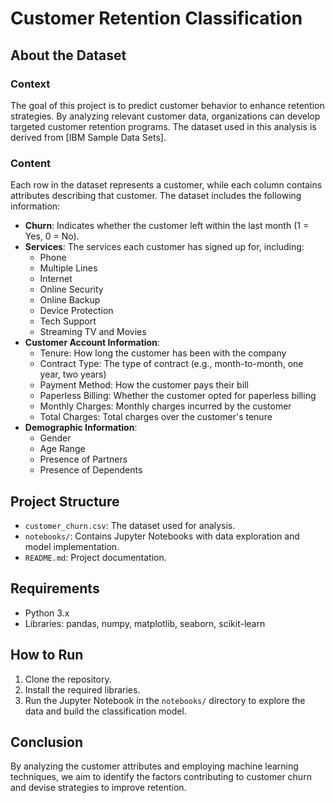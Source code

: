 # Customer Retention Classification

## About the Dataset

### Context
The goal of this project is to predict customer behavior to enhance retention strategies. By analyzing relevant customer data, organizations can develop targeted customer retention programs. The dataset used in this analysis is derived from [IBM Sample Data Sets].

### Content
Each row in the dataset represents a customer, while each column contains attributes describing that customer. The dataset includes the following information:

- **Churn**: Indicates whether the customer left within the last month (1 = Yes, 0 = No).
- **Services**: The services each customer has signed up for, including:
  - Phone
  - Multiple Lines
  - Internet
  - Online Security
  - Online Backup
  - Device Protection
  - Tech Support
  - Streaming TV and Movies
- **Customer Account Information**:
  - Tenure: How long the customer has been with the company
  - Contract Type: The type of contract (e.g., month-to-month, one year, two years)
  - Payment Method: How the customer pays their bill
  - Paperless Billing: Whether the customer opted for paperless billing
  - Monthly Charges: Monthly charges incurred by the customer
  - Total Charges: Total charges over the customer's tenure
- **Demographic Information**:
  - Gender
  - Age Range
  - Presence of Partners
  - Presence of Dependents

## Project Structure
- `customer_churn.csv`: The dataset used for analysis.
- `notebooks/`: Contains Jupyter Notebooks with data exploration and model implementation.
- `README.md`: Project documentation.

## Requirements
- Python 3.x
- Libraries: pandas, numpy, matplotlib, seaborn, scikit-learn

## How to Run
1. Clone the repository.
2. Install the required libraries.
3. Run the Jupyter Notebook in the `notebooks/` directory to explore the data and build the classification model.

## Conclusion
By analyzing the customer attributes and employing machine learning techniques, we aim to identify the factors contributing to customer churn and devise strategies to improve retention.

